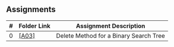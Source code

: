 ## Assignments

|  #  | Folder Link | Assignment Description |
| :-: | ----------- | ---------------------- |
|  0  | [[A03]](https://github.com/ZachBarrentine/3013-Algorithms/tree/main/Assignments/A03)         | Delete Method for a Binary Search Tree         |

